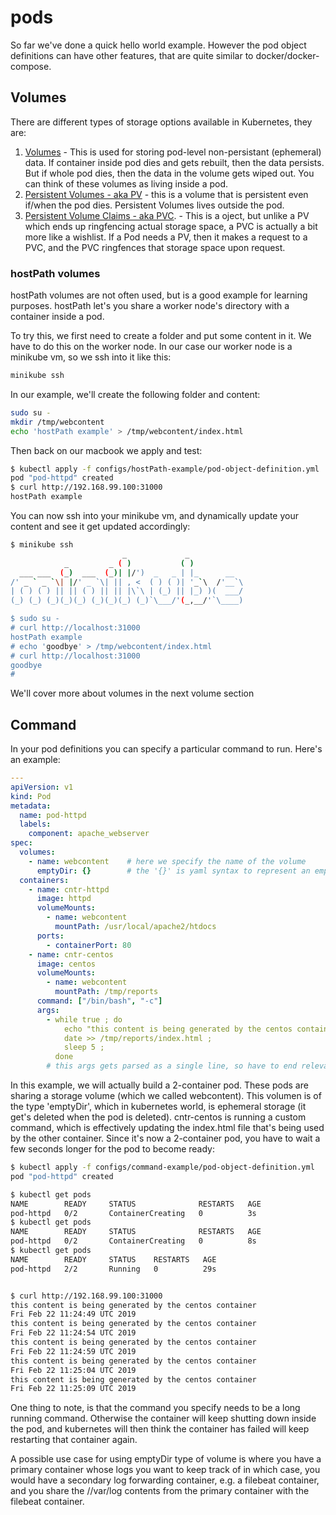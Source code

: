 # pods

So far we've done a quick hello world example. However the pod object definitions can have other features, that are quite similar to docker/docker-compose.

## Volumes

There are different types of storage options available in Kubernetes, they are:

1. [Volumes](https://kubernetes.io/docs/concepts/storage/volumes) - This is used for storing pod-level non-persistant (ephemeral) data. If container inside pod dies and gets rebuilt, then the data persists. But if whole pod dies, then the data in the volume gets wiped out. You can think of these volumes as living inside a pod.
2. [Persistent Volumes - aka PV](https://kubernetes.io/docs/concepts/storage/persistent-volumes/) - this is a volume that is persistent even if/when the pod dies. Persistent Volumes lives outside the pod.
3. [Persistent Volume Claims - aka PVC](https://kubernetes.io/docs/concepts/storage/persistent-volumes/#lifecycle-of-a-volume-and-claim). - This is a oject, but unlike a PV which ends up ringfencing actual storage space, a PVC is actually a bit more like a wishlist. If a Pod needs a PV, then it makes a request to a PVC, and the PVC ringfences that storage space upon request. 



### hostPath volumes

hostPath volumes are not often used, but is a good example for learning purposes. hostPath let's you share a worker node's directory with a container inside a pod.

To try this, we first need to create a folder and put some content in it. We have to do this on the worker node. In our case our worker node is a minikube vm, so we ssh into it like this:

```bash
minikube ssh
```

In our example, we'll create the following folder and content:

```bash
sudo su -
mkdir /tmp/webcontent
echo 'hostPath example' > /tmp/webcontent/index.html
```

Then back on our macbook we apply and test:

```bash
$ kubectl apply -f configs/hostPath-example/pod-object-definition.yml
pod "pod-httpd" created
$ curl http://192.168.99.100:31000
hostPath example
```

You can now ssh into your minikube vm, and dynamically update your content and see it get updated accordingly:

```bash
$ minikube ssh
                         _             _
            _         _ ( )           ( )
  ___ ___  (_)  ___  (_)| |/')  _   _ | |_      __  
/' _ ` _ `\| |/' _ `\| || , <  ( ) ( )| '_`\  /'__`\
| ( ) ( ) || || ( ) || || |\`\ | (_) || |_) )(  ___/
(_) (_) (_)(_)(_) (_)(_)(_) (_)`\___/'(_,__/'`\____)

$ sudo su -
# curl http://localhost:31000
hostPath example
# echo 'goodbye' > /tmp/webcontent/index.html
# curl http://localhost:31000
goodbye
#
```




We'll cover more about volumes in the next volume section

## Command

In your pod definitions you can specify a particular command to run. Here's an example:

```yaml
---
apiVersion: v1
kind: Pod
metadata:
  name: pod-httpd
  labels:
    component: apache_webserver
spec:
  volumes:
    - name: webcontent    # here we specify the name of the volume
      emptyDir: {}        # the '{}' is yaml syntax to represent an empty dictionary
  containers:
    - name: cntr-httpd
      image: httpd
      volumeMounts:
        - name: webcontent
          mountPath: /usr/local/apache2/htdocs
      ports:
        - containerPort: 80
    - name: cntr-centos
      image: centos
      volumeMounts:
        - name: webcontent
          mountPath: /tmp/reports
      command: ["/bin/bash", "-c"]
      args:
        - while true ; do
            echo "this content is being generated by the centos container" >> /tmp/reports/index.html ;
            date >> /tmp/reports/index.html ;
            sleep 5 ;
          done
        # this args gets parsed as a single line, so have to end relevant line with a ';'
```

In this example, we will actually build a 2-container pod. These pods are sharing a storage volume (which we called webcontent). This volumen is of the type 'emptyDir', which in kubernetes world, is ephemeral storage (it get's deleted when the pod is deleted). cntr-centos is running a custom command, which is effectively updating the index.html file that's being used by the other container. Since it's now a 2-container pod, you have to wait a few seconds longer for the pod to become ready:

```bash
$ kubectl apply -f configs/command-example/pod-object-definition.yml
pod "pod-httpd" created

$ kubectl get pods
NAME        READY     STATUS              RESTARTS   AGE
pod-httpd   0/2       ContainerCreating   0          3s
$ kubectl get pods
NAME        READY     STATUS              RESTARTS   AGE
pod-httpd   0/2       ContainerCreating   0          8s
$ kubectl get pods
NAME        READY     STATUS    RESTARTS   AGE
pod-httpd   2/2       Running   0          29s


$ curl http://192.168.99.100:31000
this content is being generated by the centos container
Fri Feb 22 11:24:49 UTC 2019
this content is being generated by the centos container
Fri Feb 22 11:24:54 UTC 2019
this content is being generated by the centos container
Fri Feb 22 11:24:59 UTC 2019
this content is being generated by the centos container
Fri Feb 22 11:25:04 UTC 2019
this content is being generated by the centos container
Fri Feb 22 11:25:09 UTC 2019

```

One thing to note, is that the command you specify needs to be a long running command. Otherwise  the container will keep shutting down inside the pod, and kubernetes will then think the container has failed will keep restarting that container again.

A possible use case for using emptyDir type of volume is where you have a primary container whose logs you want to keep track of in which case, you would have a secondary log forwarding container, e.g. a filebeat container, and you share the //var/log contents from the primary container with the filebeat container.